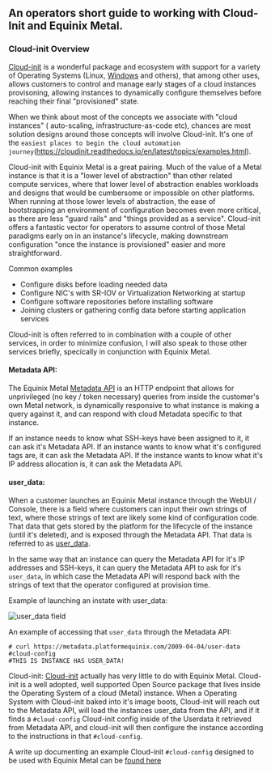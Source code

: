 ## An operators short guide to working with Cloud-Init and Equinix Metal.

### Cloud-init Overview
[Cloud-init](https://cloud-init.io/) is a wonderful package and ecosystem with support for a variety of Operating Systems (Linux, [Windows](https://cloudbase.it/cloudbase-init/) and others), that among other uses, allows customers to control and manage early stages of a cloud instances provisoning, allowing instances to dynamically configure themselves before reaching their final "provisioned" state. 

When we think about most of the concepts we associate with "cloud instances" ( auto-scaling, infrastructure-as-code etc), chances are most solution designs around those concepts will involve Cloud-init. It's one of the `easiest places to begin the cloud automation journey`(https://cloudinit.readthedocs.io/en/latest/topics/examples.html). 

Cloud-init with Equinix Metal is a great pairing. Much of the value of a Metal instance is that it is a "lower level of abstraction" than other related compute services, where that lower level of abstraction enables workloads and designs that would be cumbersome or impossible on other platforms. When running at those lower levels of abstraction, the ease of bootstrapping an environment of configuration becomes even more critical, as there are less "guard rails" and "things provided as a service". Cloud-init offers a fantastic vector for operators to assume control of those Metal paradigms early on in an instance's lifecycle, making downstream configuration "once the instance is provisioned" easier and more straightforward.

Common examples
* Configure disks before loading needed data
* Configure NIC's with SR-IOV or Virtualization Networking at startup
* Configure software repositories before installing software
* Joining clusters or gathering config data before starting application services

Cloud-init is often referred to in combination with a couple of other services, in order to minimize confusion, I will also speak to those other services briefly, specically in conjunction with Equinix Metal.

#### Metadata API: 

The Equinix Metal [Metadata API](https://metal.equinix.com/developers/docs/server-metadata/metadata/) is an HTTP endpoint that allows for unprivileged (no key / token necessary) queries from inside the customer's own Metal network, is dynamically responsive to what instance is making a query against it, and can respond with cloud Metadata specific to that instance. 

If an instance needs to know what SSH-keys have been assigned to it, it can ask it's Metadata API. If an instance wants to know what it's configured tags are, it can ask the Metadata API. If the instance wants to know what it's IP address allocation is, it can ask the Metadata API.

#### user_data: 

When a customer launches an Equinix Metal instance through the WebUI / Console, there is a field where customers can input their own strings of text, where those strings of text are likely some kind of configuration code. That data that gets stored by the platform for the lifecycle of the instance (until it's deleted), and is exposed through the Metadata API. That data is referred to as [user_data](https://metal.equinix.com/developers/docs/server-metadata/user-data/). 


In the same way that an instance can query the Metadata API for it's IP addresses and SSH-keys, it can query the Metadata API to ask for it's `user_data`, in which case the Metadata API will respond back with the strings of text that the operator configured at provision time.


Example of launching an instate with user_data:

![user_data field](https://s3.us-east-1.wasabisys.com/metalstaticassets/user_data_doc.JPG)

An example of accessing that `user_data` through the Metadata API:

```
# curl https://metadata.platformequinix.com/2009-04-04/user-data
#cloud-config
#THIS IS INSTANCE HAS USER_DATA!
```

Cloud-init: [Cloud-init](https://cloudinit.readthedocs.io/en/latest/index.html) actually has very little to do with Equinix Metal. Cloud-init is a well adopted, well supported Open Source package that lives inside the Operating System of a cloud (Metal) instance. When a Operating System with Cloud-init baked into it's image boots, Cloud-init will reach out to the Metadata API, will load the instances user_data from the API, and if it finds a `#cloud-config` Cloud-init config inside of the Userdata it retrieved from Metadata API, and cloud-init will then configure the instance according to the instructions in that `#cloud-config`.

A write up documenting an example Cloud-init `#cloud-config` designed to be used with Equinix Metal can be [found here](https://github.com/dlotterman/metal_code_snippets/blob/main/documentation_stage/cloud_init/example_cloud_init_walkthrough.md)